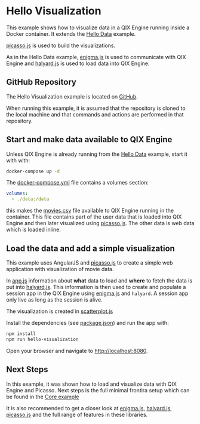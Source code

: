 # Hello Visualization

This example shows how to visualize data in a QIX Engine running inside a Docker container. It extends the
[Hello Data](./hello-data.md) example.

[picasso.js](https://github.com/qlik-ea/picasso.js) is used to build the visualizations.

As in the Hello Data example, [enigma.js](https://github.com/qlik-oss/enigma.js) is used to communicate with QIX
Engine and [halyard.js](https://github.com/qlik-oss/halyard.js) is used to load data into QIX Engine.

## GitHub Repository

The Hello Visualization example is located on [GitHub](https://github.com/qlik-ea/getting-started-with-web-platform).

When running this example, it is assumed that the repository is cloned to the local machine and that commands and
actions are performed in that repository.

## Start and make data available to QIX Engine

Unless QIX Engine is already running from the [Hello Data](./hello-data.md) example, start it with with:

```bash
docker-compose up -d
```

The
[docker-compose.yml](https://github.com/qlik-ea/getting-started-with-web-platform/blob/master/docker-compose.yml)
file contains a volumes section:

```yml
volumes:
  - ./data:/data
```

this makes the
[movies.csv](https://github.com/qlik-ea/getting-started-with-web-platform/blob/master/data/movies.csv) file
available to QIX Engine running in the container.
This file contains part of the user data that is loaded into QIX Engine and
then later visualized using [picasso.js](https://github.com/qlik-ea/picasso.js).
The other data is web data which is loaded inline.

## Load the data and add a simple visualization

This example uses AngularJS and [picasso.js](https://github.com/qlik-ea/picasso.js)
to create a simple web application with visualization of movie data.

In [app.js](https://github.com/qlik-ea/getting-started-with-web-platform/blob/master/src/hello-visualization/app.js) information
about __what__ data to load and __where__ to fetch the data is put into [halyard.js](https://github.com/qlik-oss/halyard.js).
This information is then used to create and populate a session app in the QIX Engine using
[enigma.js](https://github.com/qlik-oss/enigma.js) and `halyard`.
A session app only live as long as the session is alive.

The visualization is created in [scatterplot.js](src/scatterplot.js)

Install the dependencies (see [package.json](https://github.com/qlik-ea/getting-started-with-web-platform/blob/master/package.json))
and run the app with:

```bash
npm install
npm run hello-visualization
```

Open your browser and navigate to [http://localhost:8080](http://localhost:8080).

## Next Steps

In this example, it was shown how to load and visualize data with QIX Engine and Picasso.
Next steps is the full minimal frontira setup which can be found in the [Core example](./core.md)

It is also recommended to get a closer look at [enigma.js](https://github.com/qlik-oss/enigma.js),
[halyard.js](https://github.com/qlik-oss/enigma.js), [picasso.js](https://github.com/qlik-ea/picasso.js)
and the full range of features in these libraries.
